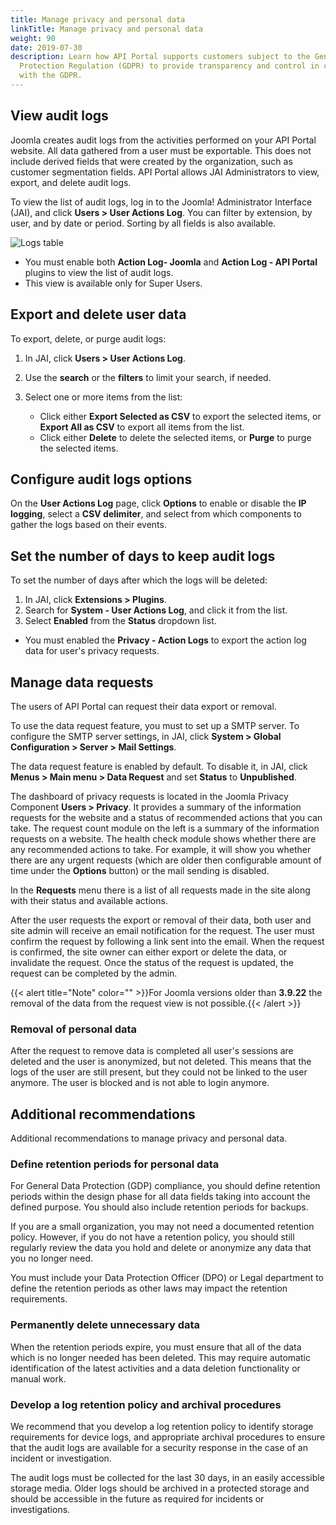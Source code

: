 ```yaml
---
title: Manage privacy and personal data
linkTitle: Manage privacy and personal data
weight: 90
date: 2019-07-30
description: Learn how API Portal supports customers subject to the General Data
  Protection Regulation (GDPR) to provide transparency and control in compliance
  with the GDPR.
---
```

## View audit logs

Joomla creates audit logs from the activities performed on your API Portal website. All data gathered from a user must be exportable. This does not include derived fields that were created by the organization, such as customer segmentation fields. API Portal allows JAI Administrators to view, export, and delete audit logs.

To view the list of audit logs, log in to the Joomla! Administrator Interface (JAI), and click **Users > User Actions Log**. You can filter by extension, by user, and by date or period. Sorting by all fields is also available.

![Logs table](/Images/APIPortal/user_actions_logs_table_j4.png)

* You must enable both **Action Log- Joomla** and **Action Log - API Portal** plugins to view the list of audit logs.
* This view is available only for Super Users.

## Export and delete user data

To export, delete, or purge audit logs:

1. In JAI, click **Users > User Actions Log**.
2. Use the **search** or the **filters** to limit your search, if needed.
3. Select one or more items from the list:

   * Click either **Export Selected as CSV** to export the selected items, or **Export All as CSV** to export all items from the list.
   * Click either **Delete** to delete the selected items, or **Purge** to purge the selected items.

## Configure audit logs options

On the **User Actions Log** page, click **Options** to enable or disable the **IP logging**, select a **CSV delimiter**, and select from which components to gather the logs based on their events.

## Set the number of days to keep audit logs

To set the number of days after which the logs will be deleted:

1. In JAI, click **Extensions > Plugins**.
2. Search for **System - User Actions Log**, and click it from the list.
3. Select **Enabled** from the **Status** dropdown list.

* You must enabled the **Privacy - Action Logs** to export the action log data for user's privacy requests.

## Manage data requests

The users of API Portal can request their data export or removal.

To use the data request feature, you must to set up a SMTP server. To configure the SMTP server settings, in JAI, click **System > Global Configuration > Server > Mail Settings**.

The data request feature is enabled by default. To disable it, in JAI, click **Menus > Main menu > Data Request** and set **Status** to **Unpublished**.

The dashboard of privacy requests is located in the Joomla Privacy Component **Users > Privacy**. It provides a summary of the information requests for the website and a status of recommended actions that you can take. The request count module on the left is a summary of the information requests on a website. The health check module shows whether there are any recommended actions to take. For example, it will show you whether there are any urgent requests (which are older then configurable amount of time under the **Options** button) or the mail sending is disabled.

In the **Requests** menu there is a list of all requests made in the site along with their status and available actions.

After the user requests the export or removal of their data, both user and site admin will receive an email notification for the request. The user must confirm the request by following a link sent into the email. When the request is confirmed, the site owner can either export or delete the data, or invalidate the request. Once the status of the request is updated, the request can be completed by the admin.

{{< alert title="Note" color="" >}}For Joomla versions older than **3.9.22** the removal of the data from the request view is not possible.{{< /alert >}}

### Removal of personal data

After the request to remove data is completed all user's sessions are deleted and the user is anonymized, but not deleted. This means that the logs of the user are still present, but they could not be linked to the user anymore. The user is blocked and is not able to login anymore.

## Additional recommendations

Additional recommendations to manage privacy and personal data.

### Define retention periods for personal data

For General Data Protection (GDP) compliance, you should define retention periods within the design phase for all data fields taking into account the defined purpose. You should also include retention periods for backups.

If you are a small organization, you may not need a documented retention policy. However, if you do not have a retention policy, you should still regularly review the data you hold and delete or anonymize any data that you no longer need.

You must include your Data Protection Officer (DPO) or Legal department to define the retention periods as other laws may impact the retention requirements.

### Permanently delete unnecessary data

When the retention periods expire, you must ensure that all of the data which is no longer needed has been deleted. This may require automatic identification of the latest activities and a data deletion functionality or manual work.

### Develop a log retention policy and archival procedures

We recommend that you develop a log retention policy to identify storage requirements for device logs, and appropriate archival procedures to ensure that the audit logs are available for a security response in the case of an incident or investigation.

The audit logs must be collected for the last 30 days, in an easily accessible storage media. Older logs should be archived in a protected storage and should be accessible in the future as required for incidents or investigations.

